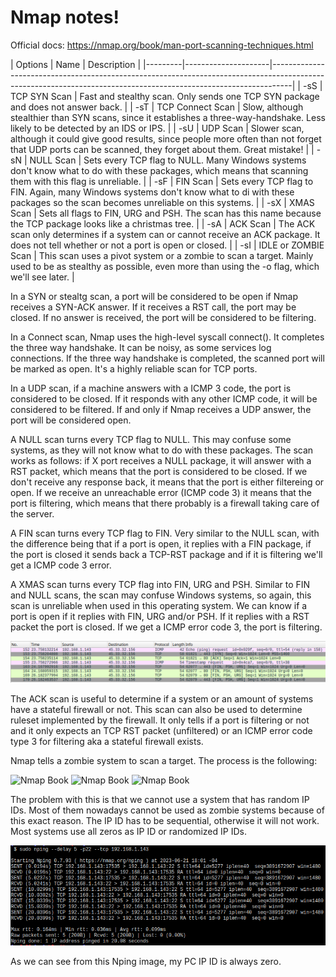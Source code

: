 # Nmap notes!

Official docs: https://nmap.org/book/man-port-scanning-techniques.html

| Options | Name                | Description                                                                                                                                                     |
|---------|---------------------|-----------------------------------------------------------------------------------------------------------------------------------------------------------------| | -sS     | TCP SYN Scan        | Fast and stealthy scan. Only sends one TCP SYN package and does not answer back.                                                                                | | -sT     | TCP Connect Scan    | Slow, although stealthier than SYN scans, since it establishes a three-way-handshake. Less likely to be detected by an IDS or IPS.                              |
| -sU     | UDP Scan            | Slower scan, although it could give good results, since people more often than not forget that UDP ports can be scanned, they forget about them. Great mistake! |
| -sN     | NULL Scan           | Sets every TCP flag to NULL. Many Windows systems don't know what to do with these packages, which means that scanning them with this flag is unreliable.       |
| -sF     | FIN Scan            | Sets every TCP flag to FIN. Again, many Windows systems don't know what to di with these packages so the scan becomes unreliable on this systems.               |
| -sX     | XMAS Scan           | Sets all flags to FIN, URG and PSH. The scan has this name because the TCP package looks like a christmas tree.                                                 |
| -sA     | ACK Scan            | The ACK scan only determines if a system can or cannot receive an ACK package. It does not tell whether or not a port is open or closed.                        |
| -sI     | IDLE or ZOMBIE Scan | This scan uses a pivot system or a zombie to scan a target. Mainly used to be as stealthy as possible, even more than using the -o flag, which we'll see later. |

In a SYN or stealtg scan, a port will be considered to be open if Nmap receives a SYN-ACK answer. If it receives a RST call, 
the port may be closed. If no answer is received, the port will be considered to be filtering.

In a Connect scan, Nmap uses the high-level syscall connect(). It completes the three way handshake. It can be noisy, as some
services log connections. If the three way handshake is completed, the scanned port will be marked as open. It's a highly
reliable scan for TCP ports.

In a UDP scan, if a machine answers with a ICMP 3 code, the port is considered to be closed. If it responds with any other
ICMP code, it will be considered to be filtered. If and only if Nmap receives a UDP answer, the port will be considered open.

A NULL scan turns every TCP flag to NULL. This may confuse some systems, as they will not know what to do with these packages.
The scan works as follows: if X port receives a NULL package, it will answer with a RST packet, which means that the port is
considered to be closed. If we don't receive any response back, it means that the port is either filtereing or open. If we
receive an unreachable error (ICMP code 3) it means that the port is filtering, which means that there probably is a firewall
taking care of the server.

A FIN scan turns every TCP flag to FIN. Very similar to the NULL scan, with the difference being that if a port is open, it
replies with a FIN package, if the port is closed it sends back a TCP-RST package and if it is filtering we'll get a ICMP code 3
error.

A XMAS scan turns every TCP flag into FIN, URG and PSH. Similar to FIN and NULL scans, the scan may confuse Windows systems, so again,
this scan is unreliable when used in this operating system. We can know if a port is open if it replies with FIN, URG and/or PSH. If it
replies with a RST packet the port is closed. If we get a ICMP error code 3, the port is filtering.

![Nmap XMAS scan seen in Wireshark. Destination IP is scanme.nmap.org.](https://github.com/ssepi0l-pv/nerd-notes/blob/master/InfoSec/NmapNotes/xmas_scan.png "XMAS scan.")

The ACK scan is useful to determine if a system or an amount of systems have a stateful firewall or not. This scan can also be used to determine
ruleset implemented by the firewall. It only tells if a port is filtering or not and it only expects an TCP RST packet (unfiltered) or an ICMP 
error code type 3 for filtering aka a stateful firewall exists.

Nmap tells a zombie system to scan a target. The process is the following:

![Nmap Book](https://nmap.org/book/images/idle-scan-open.png "Open port")
![Nmap Book](https://nmap.org/book/images/idle-scan-closed.png "Closed port")
![Nmap Book](https://nmap.org/book/images/idle-scan-filtered.png "Filtered port")

The problem with this is that we cannot use a system that has random IP IDs. Most of them nowadays cannot be used as zombie systems because of this
exact reason. The IP ID has to be sequential, otherwise it will not work. Most systems use all zeros as IP ID or randomized IP IDs.

![IP ID issue](https://github.com/ssepi0l-pv/nerd-notes/blob/master/InfoSec/NmapNotes/idle_scan_nping.png "Nping shows IP IDs.")

As we can see from this Nping image, my PC IP ID is always zero.
